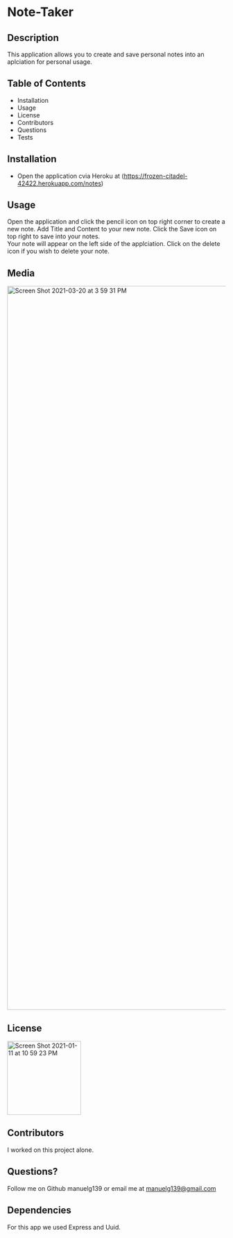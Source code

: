 # Note-Taker

## Description

This application allows you to create and save personal notes into an aplciation for personal usage.

## Table of Contents

- Installation
- Usage
- License
- Contributors
- Questions
- Tests

## Installation

- Open the application cvia Heroku at
  (https://frozen-citadel-42422.herokuapp.com/notes)

## Usage

Open the application and click the pencil icon on top right corner to create a new note.
Add Title and Content to your new note.
Click the Save icon on top right to save into your notes.  
Your note will appear on the left side of the applciation.
Click on the delete icon if you wish to delete your note.

## Media
<img width="1667" alt="Screen Shot 2021-03-20 at 3 59 31 PM" src="https://user-images.githubusercontent.com/75399668/111885394-7b7f3a00-8995-11eb-8684-f55cce4d5f56.png">

## License

<img width="170" alt="Screen Shot 2021-01-11 at 10 59 23 PM" src="https://img.shields.io/badge/license-MIT%20License-blue?style=flat-square">

## Contributors

I worked on this project alone.

## Questions?

Follow me on Github manuelg139 or email me at manuelg139@gmail.com

## Dependencies

For this app we used Express and Uuid.
